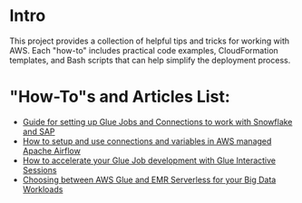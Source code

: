 # Intro

This project provides a collection of helpful tips and tricks for working with AWS. Each "how-to" includes practical code examples, CloudFormation templates, and Bash scripts that can help simplify the deployment process.

# "How-To"s and Articles List:

* [Guide for setting up Glue Jobs and Connections to work with Snowflake and SAP](Glue-Connections-Snowflake-SAP/README.md)
* [How to setup and use connections and variables in AWS managed Apache Airflow](MWAA-Connections-and-Vars/README.md)
* [How to accelerate your Glue Job development with Glue Interactive Sessions](Glue-Interactive-Sessions/README.md)
* [Choosing between AWS Glue and EMR Serverless for your Big Data Workloads](Glue-EMRServerless-Comparison/README.md)